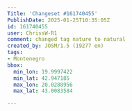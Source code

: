 ```yaml
---
Title: 'Changeset #161740455'
PublishDate: 2025-01-25T10:35:05Z
id: 161740455
user: ChrissW-R1
comment: changed tag nature to natural
created_by: JOSM/1.5 (19277 en)
tags:
- Montenegro
bbox:
  min_lon: 19.9997422
  min_lat: 42.947185
  max_lon: 20.0288956
  max_lat: 43.0083584

---
```

